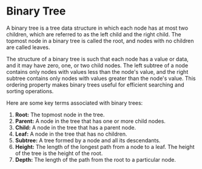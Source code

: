 # Binary Tree
A binary tree is a tree data structure in which each node has at most two children, which are referred to as the left child and the right child. The topmost node in a binary tree is called the root, and nodes with no children are called leaves.

The structure of a binary tree is such that each node has a value or data, and it may have zero, one, or two child nodes. The left subtree of a node contains only nodes with values less than the node's value, and the right subtree contains only nodes with values greater than the node's value. This ordering property makes binary trees useful for efficient searching and sorting operations.

Here are some key terms associated with binary trees:

1. **Root:** The topmost node in the tree.
2. **Parent:** A node in the tree that has one or more child nodes.
3. **Child:** A node in the tree that has a parent node.
4. **Leaf:** A node in the tree that has no children.
5. **Subtree:** A tree formed by a node and all its descendants.
6. **Height:** The length of the longest path from a node to a leaf. The height of the tree is the height of the root.
7. **Depth:** The length of the path from the root to a particular node.

